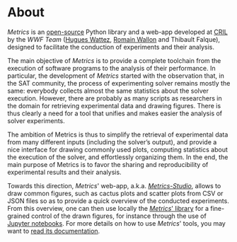 # About

*Metrics* is an [open-source](https://github.com/crillab/metrics) Python
library and a web-app developed at [CRIL](http://www.cril.fr) by the
*WWF Team* ([Hugues Wattez](http://www.cril.fr/~wattez),
[Romain Wallon](http://www.cril.fr/~wallon/en) and Thibault Falque),
designed to facilitate the conduction of experiments and their analysis.

The main objective of *Metrics* is to provide a complete toolchain from
the execution of software programs to the analysis of their performance.
In particular, the development of *Metrics* started with the observation
that, in the SAT community, the process of experimenting solver remains
mostly the same: everybody collects almost the same statistics about the
solver execution.
However, there are probably as many scripts as researchers in the domain
for retrieving experimental data and drawing figures.
There is thus clearly a need for a tool that unifies and makes easier the
analysis of solver experiments.

The ambition of Metrics is thus to simplify the retrieval of experimental data
from many different inputs (including the solver’s output), and provide a
nice interface for drawing commonly used plots, computing statistics about
the execution of the solver, and effortlessly organizing them.
In the end, the main purpose of Metrics is to favor the sharing and
reproducibility of experimental results and their analysis.

Towards this direction, *Metrics*' web-app, a.k.a.
[*Metrics-Studio*](http://crillab-metrics.cloud), allows to draw common figures,
such as cactus plots and scatter plots from CSV or JSON files so as to provide
a quick overview of the conducted experiments.
From this overview, one can then use locally the
[*Metrics*' library](https://pypi.org/project/crillab-metrics/) for a
fine-grained control of the drawn figures, for instance through the use of
[Jupyter notebooks](https://jupyter.org/).
For more details on how to use *Metrics*' tools, you may want to
[read its documentation]().
